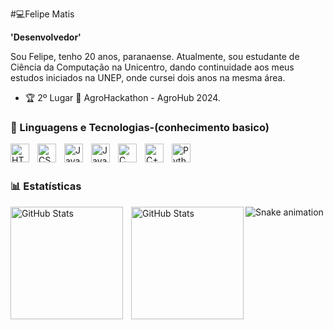 #💻Felipe Matis

**'Desenvolvedor'**

Sou Felipe, tenho 20 anos, paranaense. Atualmente, sou estudante de Ciência da Computação na Unicentro, dando continuidade aos meus estudos iniciados na UNEP, onde cursei dois anos na mesma área.

 - 🏆 2º Lugar 🥈 AgroHackathon - AgroHub 2024.

 ### 🤖 Linguagens e Tecnologias-(conhecimento basico)

<img 
    align="left"
    alt="HTML"
    title="HTML"
    width="30px"
    style="padding-right:10px"
    src="https://cdn.jsdelivr.net/gh/devicons/devicon@latest/icons/html5/html5-original-wordmark.svg" 
/>

<img 
align="left"
    alt="CSS"
    title="CSS"
    width="30px"
    style="padding-right:10px"
    src="https://cdn.jsdelivr.net/gh/devicons/devicon@latest/icons/css3/css3-original-wordmark.svg" 
/>

<img 
align="left"
    alt="Javascript"
    title="Javascript"
    width="30px"
    style="padding-right:10px"
src="https://cdn.jsdelivr.net/gh/devicons/devicon@latest/icons/javascript/javascript-plain.svg" />



<img 
    align="left"
    alt="Java"
    title="Java"
    width="30px"
    style="padding-right:10px"
src="https://cdn.jsdelivr.net/gh/devicons/devicon@latest/icons/java/java-original.svg" />
          



<img 
    align="left"
    alt="C"
    title="C"
    width="30px"
    style="padding-right:10px"
src="https://cdn.jsdelivr.net/gh/devicons/devicon@latest/icons/c/c-plain.svg" />


<img
    align="left"
    alt="C++"
    title="C++"
    width="30px"
    style="padding-right:10px" src="https://cdn.jsdelivr.net/gh/devicons/devicon@latest/icons/cplusplus/cplusplus-plain.svg" />



<img
    align="left"
    alt="Python"
    title="Python"
    width="30px"
    style="padding-right:10px"
 src="https://cdn.jsdelivr.net/gh/devicons/devicon@latest/icons/python/python-original.svg" />
          
          
<br/>
<br/>

### 📊 Estatísticas

<p>
  <img 
    align="left" 
    alt="GitHub Stats" 
    height="180" 
    style="padding-right: 10px;" 
    src="https://github-readme-stats.vercel.app/api?username=FelipeMatis&show_icons=true&theme=dark&include_all_commits=true&locale=pt-br" 
  />

<img 
      align="left" 
      alt="GitHub Stats" 
      height="180" 
      src="https://github-readme-stats.vercel.app/api/top-langs/?username=FelipeMatis&theme=dark&layout=compact&custom_title=Tecnologias&langs_count=9" 
  />

</p>



<div >

  ![Snake animation](https://github.com/danielbped/danielbped/blob/output/github-contribution-grid-snake.svg)
 
</div>
